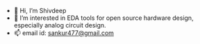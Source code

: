 - 👋 Hi, I’m Shivdeep 
- 👀 I’m interested in EDA tools for open source hardware design, especially analog circuit design.
- 📫 email id: sankur477@gmail.com
